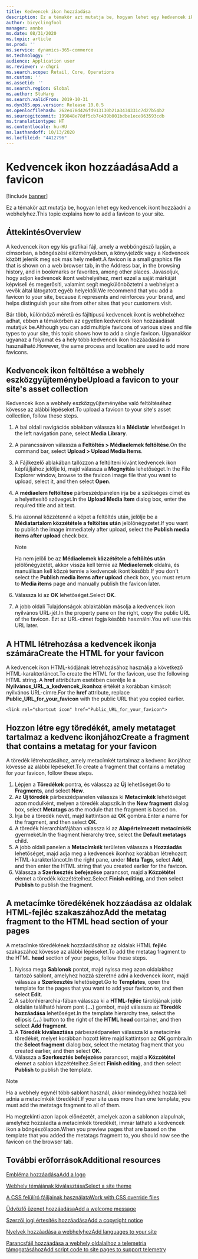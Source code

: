 ```yaml
---
title: Kedvencek ikon hozzáadása
description: Ez a témakör azt mutatja be, hogyan lehet egy kedvencek ikont hozzáadni a webhelyhez.
author: bicyclingfool
manager: annbe
ms.date: 08/31/2020
ms.topic: article
ms.prod: ''
ms.service: dynamics-365-commerce
ms.technology: ''
audience: Application user
ms.reviewer: v-chgri
ms.search.scope: Retail, Core, Operations
ms.custom: ''
ms.assetid: ''
ms.search.region: Global
ms.author: StuHarg
ms.search.validFrom: 2019-10-31
ms.dyn365.ops.version: Release 10.0.5
ms.openlocfilehash: 262e478d426fd913130b21a3434331c7d27b54b2
ms.sourcegitcommit: 199848e78df5cb7c439b001bdbe1ece963593cdb
ms.translationtype: HT
ms.contentlocale: hu-HU
ms.lasthandoff: 10/13/2020
ms.locfileid: "4412796"
---
```

# <a name="add-a-favicon"></a><span data-ttu-id="54032-103">Kedvencek ikon hozzáadása</span><span class="sxs-lookup"><span data-stu-id="54032-103">Add a favicon</span></span>

[!include [banner](includes/banner.md)]

<span data-ttu-id="54032-104">Ez a témakör azt mutatja be, hogyan lehet egy kedvencek ikont hozzáadni a webhelyhez.</span><span class="sxs-lookup"><span data-stu-id="54032-104">This topic explains how to add a favicon to your site.</span></span>

## <a name="overview"></a><span data-ttu-id="54032-105">Áttekintés</span><span class="sxs-lookup"><span data-stu-id="54032-105">Overview</span></span>

<span data-ttu-id="54032-106">A kedvencek ikon egy kis grafikai fájl, amely a webböngésző lapján, a címsorban, a böngészési előzményekben, a könyvjelzők vagy a Kedvencek között jelenik meg sok más hely mellett.</span><span class="sxs-lookup"><span data-stu-id="54032-106">A favicon is a small graphics file that is shown on a web browser tab, in the Address bar, in the browsing history, and in bookmarks or favorites, among other places.</span></span> <span data-ttu-id="54032-107">Javasoljuk, hogy adjon kedvencek ikont webhelyéhez, mert ezzel a saját márkáját képviseli és megerősíti, valamint segít megkülönböztetni a webhelyet a vevők által látogatott egyéb helyektől.</span><span class="sxs-lookup"><span data-stu-id="54032-107">We recommend that you add a favicon to your site, because it represents and reinforces your brand, and helps distinguish your site from other sites that your customers visit.</span></span>

<span data-ttu-id="54032-108">Bár több, különböző méretű és fájltípusú kedvencek ikont is webhelxéhez adhat, ebben a témakörben az egyetlen kedvencek ikon hozzáadását mutatjuk be.</span><span class="sxs-lookup"><span data-stu-id="54032-108">Although you can add multiple favicons of various sizes and file types to your site, this topic shows how to add a single favicon.</span></span> <span data-ttu-id="54032-109">Ugyanakkor ugyanaz a folyamat és a hely több kedvencek ikon hozzáadására is használható.</span><span class="sxs-lookup"><span data-stu-id="54032-109">However, the same process and location are used to add more favicons.</span></span>

## <a name="upload-a-favicon-to-your-sites-asset-collection"></a><span data-ttu-id="54032-110">Kedvencek ikon feltöltése a webhely eszközgyűjteménybe</span><span class="sxs-lookup"><span data-stu-id="54032-110">Upload a favicon to your site's asset collection</span></span>

<span data-ttu-id="54032-111">Kedvencek ikon a webhely eszközgyűjteményébe való feltöltéséhez kövesse az alábbi lépéseket.</span><span class="sxs-lookup"><span data-stu-id="54032-111">To upload a favicon to your site's asset collection, follow these steps.</span></span>

1. <span data-ttu-id="54032-112">A bal oldali navigációs ablakban válassza ki a **Médiatár** lehetőséget.</span><span class="sxs-lookup"><span data-stu-id="54032-112">In the left navigation pane, select **Media Library**.</span></span>
1. <span data-ttu-id="54032-113">A parancssávon válassza a **Feltöltés \> Médiaelemek feltöltése**.</span><span class="sxs-lookup"><span data-stu-id="54032-113">On the command bar, select **Upload \> Upload Media Items**.</span></span>
1. <span data-ttu-id="54032-114">A Fájlkezelő ablakában tallózzon a feltölteni kívánt kedvencek ikon képfájljához jelölje ki, majd válassza a **Megnyitás** lehetőséget.</span><span class="sxs-lookup"><span data-stu-id="54032-114">In the File Explorer window, browse to the favicon image file that you want to upload, select it, and then select **Open**.</span></span>
1. <span data-ttu-id="54032-115">A **médiaelem feltöltése** párbeszédpanelen írja be a szükséges címet és a helyettesítő szöveget.</span><span class="sxs-lookup"><span data-stu-id="54032-115">In the **Upload Media Item** dialog box, enter the required title and alt text.</span></span>
1. <span data-ttu-id="54032-116">Ha azonnal közzétenné a képet a feltöltés után, jelölje be a **Médiatartalom közzététele a feltöltés után** jelölőnégyzetet.</span><span class="sxs-lookup"><span data-stu-id="54032-116">If you want to publish the image immediately after upload, select the **Publish media items after upload** check box.</span></span>

    > [!NOTE]
    > <span data-ttu-id="54032-117">Ha nem jelöli be az **Médiaelemek közzététele a feltöltés után** jelölőnégyzetét, akkor vissza kell térnie az **Médiaelemek** oldalra, és manuálisan kell közzé tennie a kedvencek ikont később.</span><span class="sxs-lookup"><span data-stu-id="54032-117">If you don't select the **Publish media items after upload** check box, you must return to **Media items** page and manually publish the favicon later.</span></span>

1. <span data-ttu-id="54032-118">Válassza ki az **OK** lehetőséget.</span><span class="sxs-lookup"><span data-stu-id="54032-118">Select **OK**.</span></span>
1. <span data-ttu-id="54032-119">A jobb oldali Tulajdonságok ablaktáblán másolja a kedvencek ikon nyilvános URL-jét.</span><span class="sxs-lookup"><span data-stu-id="54032-119">In the property pane on the right, copy the public URL of the favicon.</span></span> <span data-ttu-id="54032-120">Ezt az URL-címet fogja később használni.</span><span class="sxs-lookup"><span data-stu-id="54032-120">You will use this URL later.</span></span>

## <a name="create-the-html-for-your-favicon"></a><span data-ttu-id="54032-121">A HTML létrehozása a kedvencek ikonja számára</span><span class="sxs-lookup"><span data-stu-id="54032-121">Create the HTML for your favicon</span></span>

<span data-ttu-id="54032-122">A kedvencek ikon HTML-kódjának létrehozásához használja a következő HTML-karakterláncot.</span><span class="sxs-lookup"><span data-stu-id="54032-122">To create the HTML for the favicon, use the following HTML string.</span></span> <span data-ttu-id="54032-123">A **href** attribútum esetében cserélje le a **Nyilvános\_URL\_a\_kedvencek\_ikonhoz** értékét a korábban kimásolt nyilvános URL-címre.</span><span class="sxs-lookup"><span data-stu-id="54032-123">For the **href** attribute, replace **Public\_URL\_for\_your\_favicon** with the public URL that you copied earlier.</span></span>

`<link rel="shortcut icon" href="Public_URL_for_your_favicon">`

## <a name="create-a-fragment-that-contains-a-metatag-for-your-favicon"></a><span data-ttu-id="54032-124">Hozzon létre egy töredékét, amely metataget tartalmaz a kedvenc ikonjához</span><span class="sxs-lookup"><span data-stu-id="54032-124">Create a fragment that contains a metatag for your favicon</span></span>

<span data-ttu-id="54032-125">A töredék létrehozásához, amely metacímkét tartalmaz a kedvenc ikonjához kövesse az alábbi lépéseket.</span><span class="sxs-lookup"><span data-stu-id="54032-125">To create a fragment that contains a metatag for your favicon, follow these steps.</span></span>

1. <span data-ttu-id="54032-126">Lépjen a **Töredékek** pontra, és válassza az **Új** lehetőséget.</span><span class="sxs-lookup"><span data-stu-id="54032-126">Go to **Fragments**, and select **New**.</span></span>
1. <span data-ttu-id="54032-127">Az **Új töredék** párbeszédpanelen válassza ki **Metacímkék** lehetőséget azon modulként, melyen a töredék alapszik.</span><span class="sxs-lookup"><span data-stu-id="54032-127">In the **New fragment** dialog box, select **Metatags** as the module that the fragment is based on.</span></span>
1. <span data-ttu-id="54032-128">Írja be a töredék nevét, majd kattintson az **OK** gombra.</span><span class="sxs-lookup"><span data-stu-id="54032-128">Enter a name for the fragment, and then select **OK**.</span></span>
1. <span data-ttu-id="54032-129">A töredék hierarchiafájában válassza ki az **Alapértelmezett metacímkék** gyermekét.</span><span class="sxs-lookup"><span data-stu-id="54032-129">In the fragment hierarchy tree, select the **Default metatags** child.</span></span>
1. <span data-ttu-id="54032-130">A jobb oldali panelen a **Metacímkék** területen válassza a **Hozzáadás** lehetőséget, majd adja meg a kedvencek ikonhoz korábban létrehozott HTML-karakterláncot.</span><span class="sxs-lookup"><span data-stu-id="54032-130">In the right pane, under **Meta Tags**, select **Add**, and then enter the HTML string that you created earlier for the favicon.</span></span> 
1. <span data-ttu-id="54032-131">Válassza a **Szerkesztés befejezése** parancsot, majd a **Közzététel** elemet a töredék közzétételhez.</span><span class="sxs-lookup"><span data-stu-id="54032-131">Select **Finish editing**, and then select **Publish** to publish the fragment.</span></span>

## <a name="add-the-metatag-fragment-to-the-html-head-section-of-your-pages"></a><span data-ttu-id="54032-132">A metacímke töredékének hozzáadása az oldalak HTML-fejléc szakaszához</span><span class="sxs-lookup"><span data-stu-id="54032-132">Add the metatag fragment to the HTML head section of your pages</span></span>

<span data-ttu-id="54032-133">A metacímke töredékének hozzáadásához az oldalak HTML **fejléc** szakaszához kövesse az alábbi lépéseket.</span><span class="sxs-lookup"><span data-stu-id="54032-133">To add the metatag fragment to the HTML **head** section of your pages, follow these steps.</span></span>

1. <span data-ttu-id="54032-134">Nyissa mega **Sablonok** pontot, majd nyissa meg azon oldalakhoz tartozó sablont, amelyhez hozzá szeretné adni a kedvencek ikont, majd válassza a **Szerkesztés** lehetőséget.</span><span class="sxs-lookup"><span data-stu-id="54032-134">Go to **Templates**, open the template for the pages that you want to add your favicon to, and then select **Edit**.</span></span>
1. <span data-ttu-id="54032-135">A sablonhierarchia-fában válassza ki a **HTML-fejléc** tárolójának jobb oldalán található három pont (**…**) gombot, majd válassza az **Töredék hozzáadása** lehetőséget.</span><span class="sxs-lookup"><span data-stu-id="54032-135">In the template hierarchy tree, select the ellipsis (**...**) button to the right of the **HTML head** container, and then select **Add fragment**.</span></span>
1. <span data-ttu-id="54032-136">A **Töredék kiválasztása** párbeszédpanelen válassza ki a metacímke töredékét, melyet korábban hozott létre majd kattintson az **OK** gombra.</span><span class="sxs-lookup"><span data-stu-id="54032-136">In the **Select fragment** dialog box, select the metatag fragment that you created earlier, and then select **OK**.</span></span>
1. <span data-ttu-id="54032-137">Válassza a **Szerkesztés befejezése** parancsot, majd a **Közzététel** elemet a sablon közzétételhez.</span><span class="sxs-lookup"><span data-stu-id="54032-137">Select **Finish editing**, and then select **Publish** to publish the template.</span></span>

> [!NOTE]
> <span data-ttu-id="54032-138">Ha a webhely egynél több sablont használ, akkor mindegyikhez hozzá kell adnia a metacímkék töredékét.</span><span class="sxs-lookup"><span data-stu-id="54032-138">If your site uses more than one template, you must add the metatags fragment to all of them.</span></span>

<span data-ttu-id="54032-139">Ha megtekinti azon lapok előnézetét, amelyek azon a sablonon alapulnak, amelyhez hozzáadta a metacímkék töredékét, immár látható a kedvencek ikon a böngészőlapon.</span><span class="sxs-lookup"><span data-stu-id="54032-139">When you preview pages that are based on the template that you added the metatags fragment to, you should now see the favicon on the browser tab.</span></span>

## <a name="additional-resources"></a><span data-ttu-id="54032-140">További erőforrások</span><span class="sxs-lookup"><span data-stu-id="54032-140">Additional resources</span></span>

[<span data-ttu-id="54032-141">Embléma hozzáadása</span><span class="sxs-lookup"><span data-stu-id="54032-141">Add a logo</span></span>](add-logo.md)

[<span data-ttu-id="54032-142">Webhely témájának kiválasztása</span><span class="sxs-lookup"><span data-stu-id="54032-142">Select a site theme</span></span>](select-site-theme.md)

[<span data-ttu-id="54032-143">A CSS felülíró fájljainak használata</span><span class="sxs-lookup"><span data-stu-id="54032-143">Work with CSS override files</span></span>](css-override-files.md)

[<span data-ttu-id="54032-144">Üdvözlő üzenet hozzáadása</span><span class="sxs-lookup"><span data-stu-id="54032-144">Add a welcome message</span></span>](add-welcome-message.md)

[<span data-ttu-id="54032-145">Szerzői jogi értesítés hozzáadása</span><span class="sxs-lookup"><span data-stu-id="54032-145">Add a copyright notice</span></span>](add-copyright-notice.md)

[<span data-ttu-id="54032-146">Nyelvek hozzáadása a webhelyhez</span><span class="sxs-lookup"><span data-stu-id="54032-146">Add languages to your site</span></span>](add-languages-to-site.md)

[<span data-ttu-id="54032-147">Parancsfájl hozzáadása a webhely oldalaihoz a telemetria támogatásához</span><span class="sxs-lookup"><span data-stu-id="54032-147">Add script code to site pages to support telemetry</span></span>](add-telemetry.md)

